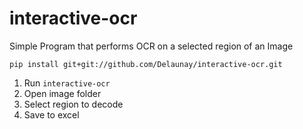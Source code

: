 interactive-ocr
===============

Simple Program that performs OCR on a selected region of an Image

    pip install git+git://github.com/Delaunay/interactive-ocr.git


1. Run `interactive-ocr`
2. Open image folder
3. Select region to decode
4. Save to excel

